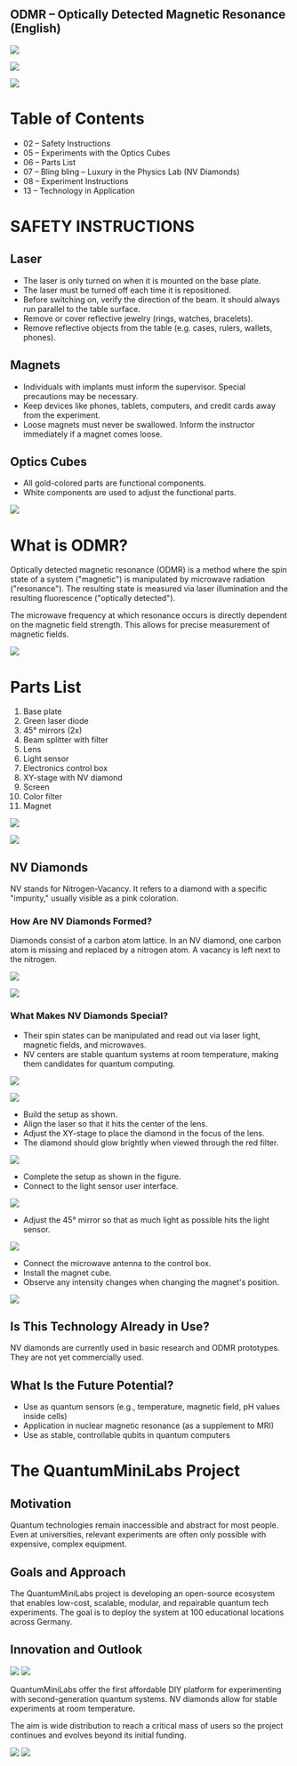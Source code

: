 ## ODMR – Optically Detected Magnetic Resonance (English)

![](./IMAGES/image1.png)

![](./IMAGES/image2.png)

![](./IMAGES/image3.jpeg)

# Table of Contents

* 02 – Safety Instructions
* 05 – Experiments with the Optics Cubes
* 06 – Parts List
* 07 – Bling bling – Luxury in the Physics Lab (NV Diamonds)
* 08 – Experiment Instructions
* 13 – Technology in Application

# SAFETY INSTRUCTIONS

## Laser

* The laser is only turned on when it is mounted on the base plate.
* The laser must be turned off each time it is repositioned.
* Before switching on, verify the direction of the beam. It should always run parallel to the table surface.
* Remove or cover reflective jewelry (rings, watches, bracelets).
* Remove reflective objects from the table (e.g. cases, rulers, wallets, phones).

## Magnets

* Individuals with implants must inform the supervisor. Special precautions may be necessary.
* Keep devices like phones, tablets, computers, and credit cards away from the experiment.
* Loose magnets must never be swallowed. Inform the instructor immediately if a magnet comes loose.

## Optics Cubes

* All gold-colored parts are functional components.
* White components are used to adjust the functional parts.

![](./IMAGES/image4.jpeg)

# What is ODMR?

Optically detected magnetic resonance (ODMR) is a method where the spin state of a system ("magnetic") is manipulated by microwave radiation ("resonance"). The resulting state is measured via laser illumination and the resulting fluorescence ("optically detected").

The microwave frequency at which resonance occurs is directly dependent on the magnetic field strength. This allows for precise measurement of magnetic fields.

![](./IMAGES/image5.png)

# Parts List

1. Base plate
2. Green laser diode
3. 45° mirrors (2x)
4. Beam splitter with filter
5. Lens
6. Light sensor
7. Electronics control box
8. XY-stage with NV diamond
9. Screen
10. Color filter
11. Magnet

![](./IMAGES/image6.png)

![](./IMAGES/image7.png)

## NV Diamonds

NV stands for Nitrogen-Vacancy. It refers to a diamond with a specific "impurity," usually visible as a pink coloration.

### How Are NV Diamonds Formed?

Diamonds consist of a carbon atom lattice. In an NV diamond, one carbon atom is missing and replaced by a nitrogen atom. A vacancy is left next to the nitrogen.

![](./IMAGES/image8.png)

![](./IMAGES/image9.jpeg)

### What Makes NV Diamonds Special?

* Their spin states can be manipulated and read out via laser light, magnetic fields, and microwaves.
* NV centers are stable quantum systems at room temperature, making them candidates for quantum computing.

![](./IMAGES/image11.png)

![](./IMAGES/image12.png)

* Build the setup as shown.
* Align the laser so that it hits the center of the lens.
* Adjust the XY-stage to place the diamond in the focus of the lens.
* The diamond should glow brightly when viewed through the red filter.

![](./IMAGES/image13.png)

* Complete the setup as shown in the figure.
* Connect to the light sensor user interface.

![](./IMAGES/image14.png)

* Adjust the 45° mirror so that as much light as possible hits the light sensor.

![](./IMAGES/image14.png)

* Connect the microwave antenna to the control box.
* Install the magnet cube.
* Observe any intensity changes when changing the magnet's position.

![](./IMAGES/image15.png)

## Is This Technology Already in Use?

NV diamonds are currently used in basic research and ODMR prototypes. They are not yet commercially used.

## What Is the Future Potential?

* Use as quantum sensors (e.g., temperature, magnetic field, pH values inside cells)
* Application in nuclear magnetic resonance (as a supplement to MRI)
* Use as stable, controllable qubits in quantum computers

# The QuantumMiniLabs Project

## Motivation

Quantum technologies remain inaccessible and abstract for most people. Even at universities, relevant experiments are often only possible with expensive, complex equipment.

## Goals and Approach

The QuantumMiniLabs project is developing an open-source ecosystem that enables low-cost, scalable, modular, and repairable quantum tech experiments. The goal is to deploy the system at 100 educational locations across Germany.

## Innovation and Outlook

![](./IMAGES/image16.png)
![](./IMAGES/image17.png)

QuantumMiniLabs offer the first affordable DIY platform for experimenting with second-generation quantum systems. NV diamonds allow for stable experiments at room temperature.

The aim is wide distribution to reach a critical mass of users so the project continues and evolves beyond its initial funding.

![](./IMAGES/image18.png)
![](./IMAGES/image3.jpeg)
